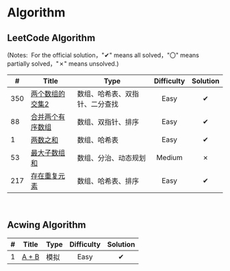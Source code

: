 # Algorithm

## LeetCode Algorithm

(Notes: &nbsp;For the official solution，"✔" means all solved，"〇" means partially solved，"✗" means unsolved.)

| #   | Title | Type         |          Difficulty          | Solution |
|-----| ----- |--------------|:----------------------------:|:--------:|
| 350 |[两个数组的交集2](https://leetcode.cn/problems/intersection-of-two-arrays-ii/)| 数组、哈希表、双指针、二分查找 |             Easy             |    ✔      |
| 88  |[合并两个有序数组](https://leetcode.cn/problems/merge-sorted-array/)| 数组、双指针、排序    |             Easy             |    ✔     |
| 1   |[两数之和](https://leetcode.cn/problems/two-sum/)| 数组、哈希表       |             Easy             |    ✔     |
| 53  |[最大子数组和](https://leetcode.cn/problems/maximum-subarray/)| 数组、分治、动态规划   |     Medium           |    ✗     |
| 217 |[存在重复元素](https://leetcode.cn/problems/contains-duplicate/)| 数组、哈希表、排序    |             Easy             |    ✔     |


&nbsp;

## Acwing Algorithm
| #   | Title | Type         |          Difficulty          | Solution |
|---|-----------| ---- |:--------:|:----------:|
|1| [A + B](https://www.acwing.com/problem/content/1/)|模拟|Easy|✔|

